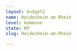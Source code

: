 ```yaml
---
layout: budget2
name: Heidesheim am Rhein
level: kommune
state: RP
slug: Heidesheim-am-Rhein

---
```



